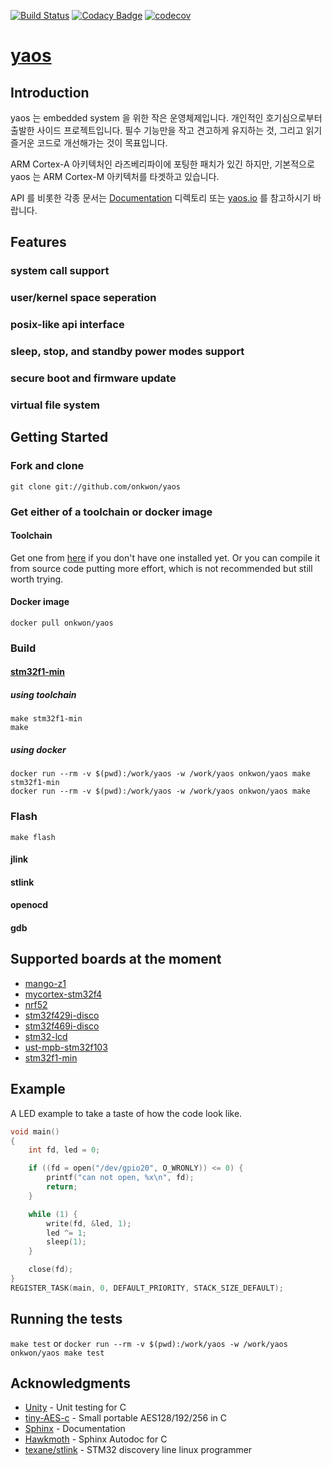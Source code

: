 [![Build Status](https://travis-ci.org/onkwon/yaos.svg?branch=master)](https://travis-ci.org/onkwon/yaos)
[![Codacy Badge](https://api.codacy.com/project/badge/Grade/69c0ee97ee2843d9ac4b415d9ee21b6f)](https://app.codacy.com/app/onkwon/yaos?utm_source=github.com&utm_medium=referral&utm_content=onkwon/yaos&utm_campaign=Badge_Grade_Dashboard)
[![codecov](https://codecov.io/gh/onkwon/yaos/branch/master/graph/badge.svg)](https://codecov.io/gh/onkwon/yaos)

# [yaos](https://yaos.io)

## Introduction

yaos 는 embedded system 을 위한 작은 운영체제입니다. 개인적인 호기심으로부터 출발한 사이드 프로젝트입니다. 필수 기능만을 작고 견고하게 유지하는 것, 그리고 읽기 즐거운 코드로 개선해가는 것이 목표입니다.

ARM Cortex-A 아키텍처인 라즈베리파이에 포팅한 패치가 있긴 하지만, 기본적으로 yaos 는 ARM Cortex-M 아키텍처를 타겟하고 있습니다.

API 를 비롯한 각종 문서는 [Documentation](./Documentation) 디렉토리 또는 [yaos.io](https://yaos.io) 를 참고하시기 바랍니다.

## Features

### system call support
### user/kernel space seperation
### posix-like api interface
### sleep, stop, and standby power modes support
### secure boot and firmware update
### virtual file system

## Getting Started

### Fork and clone

`git clone git://github.com/onkwon/yaos`

### Get either of a toolchain or docker image

#### Toolchain

Get one from [here](https://developer.arm.com/tools-and-software/open-source-software/developer-tools/gnu-toolchain/gnu-rm/downloads) if you don't have one installed yet. Or you can compile it from source code putting more effort, which is not recommended but still worth trying.

#### Docker image

`docker pull onkwon/yaos`

### Build

#### [stm32f1-min](https://www.aliexpress.com/item/mini-Stm32f103c8t6-system-board-stm32-learning-development-board/1609777521.html)

##### using toolchain

```
make stm32f1-min
make
```

##### using docker

```
docker run --rm -v $(pwd):/work/yaos -w /work/yaos onkwon/yaos make stm32f1-min
docker run --rm -v $(pwd):/work/yaos -w /work/yaos onkwon/yaos make
```

### Flash

```
make flash
```

#### jlink

#### stlink

#### openocd

#### gdb

## Supported boards at the moment

* [mango-z1](http://www.mangoboard.com/main/?cate1=9&cate2=26&cate3=36)
* [mycortex-stm32f4](http://www.withrobot.com/mycortex-stm32f4/)
* [nrf52](https://www.nordicsemi.com/eng/Products/Bluetooth-low-energy/nRF52832)
* [stm32f429i-disco](http://www.st.com/content/st_com/en/products/evaluation-tools/product-evaluation-tools/mcu-eval-tools/stm32-mcu-eval-tools/stm32-mcu-discovery-kits/32f429idiscovery.html)
* [stm32f469i-disco](http://www.st.com/en/evaluation-tools/32f469idiscovery.html)
* [stm32-lcd](https://www.olimex.com/Products/ARM/ST/STM32-LCD/)
* [ust-mpb-stm32f103](https://www.devicemart.co.kr/1089642)
* [stm32f1-min](https://www.aliexpress.com/item/mini-Stm32f103c8t6-system-board-stm32-learning-development-board/1609777521.html)

## Example

A LED example to take a taste of how the code look like.

```c
void main()
{
	int fd, led = 0;

	if ((fd = open("/dev/gpio20", O_WRONLY)) <= 0) {
		printf("can not open, %x\n", fd);
		return;
	}

	while (1) {
		write(fd, &led, 1);
		led ^= 1;
		sleep(1);
	}

	close(fd);
}
REGISTER_TASK(main, 0, DEFAULT_PRIORITY, STACK_SIZE_DEFAULT);
```

## Running the tests

`make test` or `docker run --rm -v $(pwd):/work/yaos -w /work/yaos onkwon/yaos make test`

## Acknowledgments

* [Unity](http://www.throwtheswitch.org/unity/) - Unit testing for C
* [tiny-AES-c](https://github.com/kokke/tiny-AES-c) - Small portable AES128/192/256 in C
* [Sphinx](http://www.sphinx-doc.org/en/master/) - Documentation
* [Hawkmoth](https://github.com/jnikula/hawkmoth) - Sphinx Autodoc for C
* [texane/stlink](https://github.com/texane/stlink) - STM32 discovery line linux programmer
